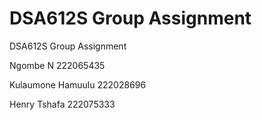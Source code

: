 # DSA612S Group Assignment
 DSA612S Group Assignment

Ngombe N 222065435

Kulaumone Hamuulu 222028696

Henry Tshafa 222075333
